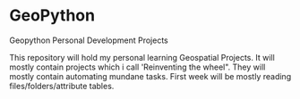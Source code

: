 # GeoPython
Geopython Personal Development Projects

This repository will hold my personal learning Geospatial Projects.
It will mostly contain projects which i call 'Reinventing the wheel". They will mostly contain automating mundane tasks.
First week will be mostly reading files/folders/attribute tables. 
